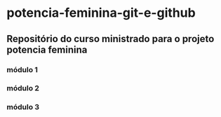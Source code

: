 # potencia-feminina-git-e-github

## Repositório do curso ministrado para o projeto potencia feminina

### módulo 1
### módulo 2
### módulo 3